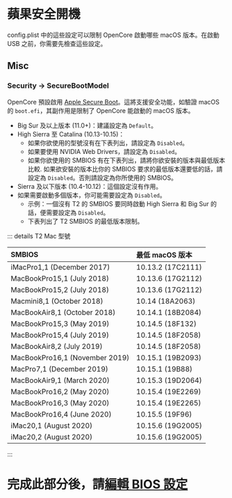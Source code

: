 # 蘋果安全開機

config.plist 中的這些設定可以限制 OpenCore 啟動哪些 macOS 版本。在啟動 USB 之前，你需要先檢查這些設定。

## Misc

### Security -> SecureBootModel

OpenCore 預設啟用 [Apple Secure Boot](https://eason329.github.io/OpenCore-Post-Install/universal/security/applesecureboot.html#what-is-apple-secure-boot)。這將支援安全功能，如驗證 macOS 的 `boot.efi`，其副作用是限制了 OpenCore 能啟動的 macOS 版本。

* Big Sur 及以上版本 (11.0+)：建議設定為 `Default`。
* High Sierra 至 Catalina (10.13-10.15)：
  * 如果你欲使用的型號沒有在下表列出，請設定為 `Disabled`。
  * 如果要使用 NVIDIA Web Drivers，請設定為 `Disabled`。
  * 如果你欲使用的 SMBIOS 有在下表列出，請將你欲安裝的版本與最低版本比較. 如果欲安裝的版本比你的 SMBIOS 要求的最低版本還要低的話，請設定為 `Disabled`。否則請設定為你所使用的 SMBIOS。
* Sierra 及以下版本 (10.4-10.12)：這個設定沒有作用。
* 如果需要啟動多個版本，你可能需要設定為 `Disabled`。
  * 示例：一個沒有 T2 的 SMBIOS 要同時啟動 High Sierra 和 Big Sur 的話，便需要設定為 `Disabled`。
  * 下表列出了 T2 SMBIOS 的最低版本限制。

::: details T2 Mac 型號

| SMBIOS                                              | 最低 macOS 版本 |
| :---                                                | :---                  |
| iMacPro1,1 (December 2017)                          | 10.13.2 (17C2111)     |
| MacBookPro15,1 (July 2018)                          | 10.13.6 (17G2112)     |
| MacBookPro15,2 (July 2018)                          | 10.13.6 (17G2112)     |
| Macmini8,1 (October 2018)                           | 10.14 (18A2063)       |
| MacBookAir8,1 (October 2018)                        | 10.14.1 (18B2084)     |
| MacBookPro15,3 (May 2019)                           | 10.14.5 (18F132)      |
| MacBookPro15,4 (July 2019)                          | 10.14.5 (18F2058)     |
| MacBookAir8,2 (July 2019)                           | 10.14.5 (18F2058)     |
| MacBookPro16,1 (November 2019)                      | 10.15.1 (19B2093)     |
| MacPro7,1 (December 2019)                           | 10.15.1 (19B88)       |
| MacBookAir9,1 (March 2020)                          | 10.15.3 (19D2064)     |
| MacBookPro16,2 (May 2020)                           | 10.15.4 (19E2269)     |
| MacBookPro16,3 (May 2020)                           | 10.15.4 (19E2265)     |
| MacBookPro16,4 (June 2020)                          | 10.15.5 (19F96)       |
| iMac20,1 (August 2020)                              | 10.15.6 (19G2005)     |
| iMac20,2 (August 2020)                              | 10.15.6 (19G2005)     |

:::

# 完成此部分後，請[編輯 BIOS 設定](bios-settings.md)
